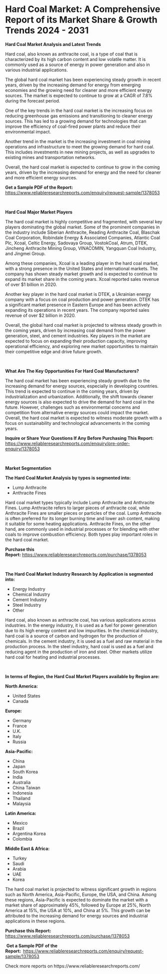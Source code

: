 <p><h1>Hard Coal Market: A Comprehensive Report of its Market Share & Growth Trends 2024 - 2031</h1></p><p><strong>Hard Coal Market Analysis and Latest Trends</strong></p>
<p><p>Hard coal, also known as anthracite coal, is a type of coal that is characterized by its high carbon content and low volatile matter. It is commonly used as a source of energy in power generation and also in various industrial applications.</p><p>The global hard coal market has been experiencing steady growth in recent years, driven by the increasing demand for energy from emerging economies and the growing need for cleaner and more efficient energy sources. The market is expected to continue to grow at a CAGR of 7.8% during the forecast period.</p><p>One of the key trends in the hard coal market is the increasing focus on reducing greenhouse gas emissions and transitioning to cleaner energy sources. This has led to a growing demand for technologies that can improve the efficiency of coal-fired power plants and reduce their environmental impact.</p><p>Another trend in the market is the increasing investment in coal mining operations and infrastructure to meet the growing demand for hard coal. This includes investments in new mining projects, as well as upgrades to existing mines and transportation networks.</p><p>Overall, the hard coal market is expected to continue to grow in the coming years, driven by the increasing demand for energy and the need for cleaner and more efficient energy sources.</p></p>
<p><strong>Get a Sample PDF of the Report:&nbsp;</strong> <a href="https://www.reliableresearchreports.com/enquiry/request-sample/1378053">https://www.reliableresearchreports.com/enquiry/request-sample/1378053</a></p>
<p>&nbsp;</p>
<p><strong>Hard Coal Major Market Players</strong></p>
<p><p>The hard coal market is highly competitive and fragmented, with several key players dominating the global market. Some of the prominent companies in the industry include Siberian Anthracite, Reading Anthracite Coal, Blaschak Coal Corporation, Robindale Energy & Associated Companies, Atlantic Coal Plc, Xcoal, Celtic Energy, Sadovaya Group, VostokCoal, Atrum, DTEK, Jincheng Anthracite Mining Group, VINACOMIN, Yangquan Coal Industry, and Jingmei Group.</p><p>Among these companies, Xcoal is a leading player in the hard coal market, with a strong presence in the United States and international markets. The company has shown steady market growth and is expected to continue to expand its market share in the coming years. Xcoal reported sales revenue of over $1 billion in 2020.</p><p>Another key player in the hard coal market is DTEK, a Ukrainian energy company with a focus on coal production and power generation. DTEK has a significant market presence in Eastern Europe and has been actively expanding its operations in recent years. The company reported sales revenue of over $2 billion in 2020.</p><p>Overall, the global hard coal market is projected to witness steady growth in the coming years, driven by increasing coal demand from the power generation, steel, and cement industries. Key players in the market are expected to focus on expanding their production capacity, improving operational efficiency, and exploring new market opportunities to maintain their competitive edge and drive future growth.</p></p>
<p>&nbsp;</p>
<p><strong>What Are The Key Opportunities For Hard Coal Manufacturers?</strong></p>
<p><p>The hard coal market has been experiencing steady growth due to the increasing demand for energy sources, especially in developing countries. This trend is expected to continue in the coming years, driven by industrialization and urbanization. Additionally, the shift towards cleaner energy sources is also expected to drive the demand for hard coal in the future. However, challenges such as environmental concerns and competition from alternative energy sources could impact the market. Overall, the hard coal market is expected to witness moderate growth with a focus on sustainability and technological advancements in the coming years.</p></p>
<p><strong>Inquire or Share Your Questions If Any Before Purchasing This Report:</strong> <a href="https://www.reliableresearchreports.com/enquiry/pre-order-enquiry/1378053">https://www.reliableresearchreports.com/enquiry/pre-order-enquiry/1378053</a></p>
<p>&nbsp;</p>
<p><strong>Market Segmentation</strong></p>
<p><strong>The Hard Coal Market Analysis by types is segmented into:</strong></p>
<p><ul><li>Lump Anthracite</li><li>Anthracite Fines</li></ul></p>
<p><p>Hard coal market types typically include Lump Anthracite and Anthracite Fines. Lump Anthracite refers to larger pieces of anthracite coal, while Anthracite Fines are smaller pieces or particles of the coal. Lump Anthracite is often preferred for its longer burning time and lower ash content, making it suitable for some heating applications. Anthracite Fines, on the other hand, are commonly used in industrial processes or for blending with other coals to improve combustion efficiency. Both types play important roles in the hard coal market.</p></p>
<p><strong>Purchase this Report:&nbsp;</strong><a href="https://www.reliableresearchreports.com/purchase/1378053">https://www.reliableresearchreports.com/purchase/1378053</a></p>
<p>&nbsp;</p>
<p><strong>The Hard Coal Market Industry Research by Application is segmented into:</strong></p>
<p><ul><li>Energy Industry</li><li>Chemical Industry</li><li>Cement Industry</li><li>Steel Industry</li><li>Other</li></ul></p>
<p><p>Hard coal, also known as anthracite coal, has various applications across industries. In the energy industry, it is used as a fuel for power generation due to its high energy content and low impurities. In the chemical industry, hard coal is a source of carbon and hydrogen for the production of chemicals. In the cement industry, it is used as a fuel and raw material in the production process. In the steel industry, hard coal is used as a fuel and reducing agent in the production of iron and steel. Other markets utilize hard coal for heating and industrial processes.</p></p>
<p>&nbsp;</p>
<p><strong>In terms of Region, the Hard Coal Market Players available by Region are:</strong></p>
<p>
    <p> <strong> North America: </strong>
        <ul>
            <li>United States</li>
            <li>Canada</li>
        </ul>
        </p> 
    <p> <strong> Europe: </strong>
        <ul>
            <li>Germany</li>
            <li>France</li>
            <li>U.K.</li>
            <li>Italy</li>
            <li>Russia</li>
        </ul>
        </p> 
    <p> <strong> Asia-Pacific: </strong>
        <ul>
            <li>China</li>
            <li>Japan</li>
            <li>South Korea</li>
            <li>India</li>
            <li>Australia</li>
            <li>China Taiwan</li>
            <li>Indonesia</li>
            <li>Thailand</li>
            <li>Malaysia</li>
        </ul>
        </p> 
    <p> <strong> Latin America: </strong>
        <ul>
            <li>Mexico</li>
            <li>Brazil</li>
            <li>Argentina Korea</li>
            <li>Colombia</li>
        </ul>
        </p> 
    <p> <strong> Middle East & Africa: </strong>
        <ul>
            <li>Turkey</li>
            <li>Saudi</li>
            <li>Arabia</li>
            <li>UAE</li>
            <li>Korea</li>
        </ul>
    </p>
    </p>
<p><p>The hard coal market is projected to witness significant growth in regions such as North America, Asia-Pacific, Europe, the USA, and China. Among these regions, Asia-Pacific is expected to dominate the market with a market share of approximately 45%, followed by Europe at 25%, North America at 15%, the USA at 10%, and China at 5%. This growth can be attributed to the increasing demand for energy sources and industrial applications in these regions.</p></p>
<p><strong>Purchase this Report: </strong><a href="https://www.reliableresearchreports.com/purchase/1378053">https://www.reliableresearchreports.com/purchase/1378053</a></p>
<p>&nbsp;<strong>Get a Sample PDF of the Report:&nbsp;&nbsp;</strong><a href="https://www.reliableresearchreports.com/enquiry/request-sample/1378053">https://www.reliableresearchreports.com/enquiry/request-sample/1378053</a></p>
<p><strong></strong></p>
<p>Check more reports on https://www.reliableresearchreports.com/</p>